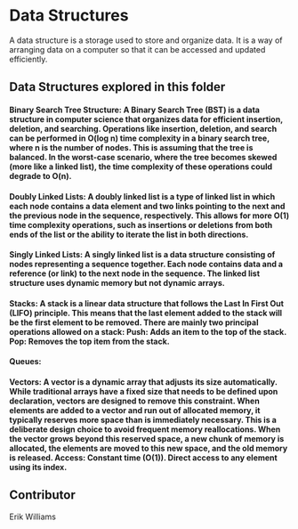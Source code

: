 # Data Structures

A data structure is a storage used to store and organize data. It is a way of arranging data on a computer so that it can be accessed and updated efficiently.

## Data Structures explored in this folder

#### Binary Search Tree Structure: A Binary Search Tree (BST) is a data structure in computer science that organizes data for efficient insertion, deletion, and searching. Operations like insertion, deletion, and search can be performed in O(log n) time complexity in a binary search tree, where n is the number of nodes. This is assuming that the tree is balanced. In the worst-case scenario, where the tree becomes skewed (more like a linked list), the time complexity of these operations could degrade to O(n).

#### Doubly Linked Lists: A doubly linked list is a type of linked list in which each node contains a data element and two links pointing to the next and the previous node in the sequence, respectively. This allows for more O(1) time complexity operations, such as insertions or deletions from both ends of the list or the ability to iterate the list in both directions.

#### Singly Linked Lists: A singly linked list is a data structure consisting of nodes representing a sequence together. Each node contains data and a reference (or link) to the next node in the sequence. The linked list structure uses dynamic memory but not dynamic arrays.

#### Stacks: A stack is a linear data structure that follows the Last In First Out (LIFO) principle. This means that the last element added to the stack will be the first element to be removed. There are mainly two principal operations allowed on a stack: Push: Adds an item to the top of the stack. Pop: Removes the top item from the stack.

#### Queues:

#### Vectors: A vector is a dynamic array that adjusts its size automatically. While traditional arrays have a fixed size that needs to be defined upon declaration, vectors are designed to remove this constraint. When elements are added to a vector and run out of allocated memory, it typically reserves more space than is immediately necessary. This is a deliberate design choice to avoid frequent memory reallocations. When the vector grows beyond this reserved space, a new chunk of memory is allocated, the elements are moved to this new space, and the old memory is released. Access: Constant time (O(1)). Direct access to any element using its index.

## Contributor

Erik Williams
